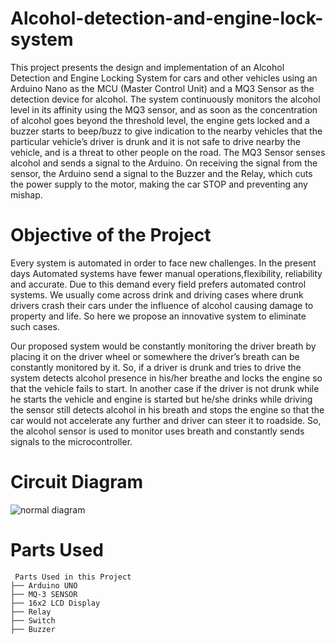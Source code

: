# Alcohol-detection-and-engine-lock-system
This project presents the design and implementation of an Alcohol Detection and Engine 
Locking System for cars and other vehicles using an Arduino Nano as the MCU (Master 
Control Unit) and a MQ3 Sensor as the detection device for alcohol. The system 
continuously monitors the alcohol level in its affinity using the MQ3 sensor, and as soon 
as the concentration of alcohol goes beyond the threshold level, the engine gets locked 
and a buzzer starts to beep/buzz to give indication to the nearby vehicles that the 
particular vehicle’s driver is drunk and it is not safe to drive nearby the vehicle, and is a 
threat to other people on the road. The MQ3 Sensor senses alcohol and sends a signal to 
the Arduino. On receiving the signal from the sensor, the Arduino send a signal to the 
Buzzer and the Relay, which cuts the power supply to the motor, making the car STOP 
and preventing any mishap.

# Objective of the Project
Every system is automated in order to face new challenges. In the present days Automated systems have fewer manual operations,flexibility,
reliability and accurate. Due to this demand every field prefers automated control systems. We usually come across drink and driving cases where
drunk drivers crash their cars under the influence of alcohol
causing damage to property and life. So here we propose an innovative system to eliminate such cases. 

Our proposed system would be constantly monitoring the driver breath by placing it on the driver wheel or somewhere the driver’s breath can be constantly 
monitored by it. So, if a driver is drunk and tries to drive the system detects alcohol presence in his/her breathe and locks the engine so that the 
vehicle fails to start. In another case if the driver is not drunk while he starts the vehicle and engine is started but he/she drinks while driving 
the sensor still detects alcohol in his breath and stops the engine so that the car would not accelerate any further and driver can steer it to roadside. 
So, the alcohol sensor is used to monitor uses breath and constantly sends signals to the microcontroller.

# Circuit Diagram
![normal diagram](https://github.com/dignagpakhare/Alcohol-detection-and-engine-lock-system/assets/150357421/440b5777-0771-44c3-b3b7-72cb7fe4ab6c)

# Parts Used
```
 Parts Used in this Project
├── Arduino UNO
├── MQ-3 SENSOR
├── 16x2 LCD Display
├── Relay
├── Switch
├── Buzzer
